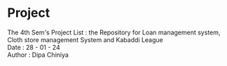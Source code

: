 # Project
The 4th Sem's Project List : the Repository for Loan management system, Cloth store management System and Kabaddi League
<br>
Date : 28 - 01 - 24
<br>
Author : Dipa Chiniya
